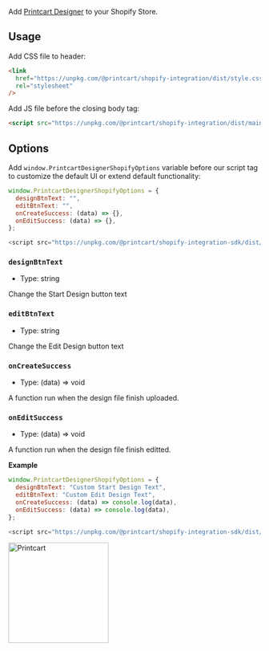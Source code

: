 Add [Printcart Designer](https://printcart.com) to your Shopify Store.

## Usage

Add CSS file to header:

```html
<link
  href="https://unpkg.com/@printcart/shopify-integration/dist/style.css"
  rel="stylesheet"
/>
```

Add JS file before the closing body tag:

```html
<script src="https://unpkg.com/@printcart/shopify-integration/dist/main.js"></script>
```

## Options

Add `window.PrintcartDesignerShopifyOptions` variable before our script tag to customize the default UI or extend default functionality:

```js
window.PrintcartDesignerShopifyOptions = {
  designBtnText: "",
  editBtnText: "",
  onCreateSuccess: (data) => {},
  onEditSuccess: (data) => {},
};

<script src="https://unpkg.com/@printcart/shopify-integration-sdk/dist/main.js"></script>
```

### `designBtnText`

- Type: string

Change the Start Design button text

### `editBtnText`

- Type: string

Change the Edit Design button text

### `onCreateSuccess`

- Type: (data) => void

A function run when the design file finish uploaded.

### `onEditSuccess`

- Type: (data) => void

A function run when the design file finish editted.

**Example**

```js
window.PrintcartDesignerShopifyOptions = {
  designBtnText: "Custom Start Design Text",
  editBtnText: "Custom Edit Design Text",
  onCreateSuccess: (data) => console.log(data),
  onEditSuccess: (data) => console.log(data),
};

<script src="https://unpkg.com/@printcart/shopify-integration-sdk/dist/main.js"></script>
```

<a href="https://printcart.com">
<img src="https://www.printcart.com/_next/static/image/src/common/assets/image/appModern/printcart-logo.db99b3d8b92bca6ff946c0869b114589.png" alt="Printcart" width="200px" />
</a>
